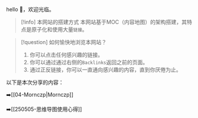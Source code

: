 ---
--- 

hello 👋，欢迎光临。

> [!info] 本网站的搭建方式
> 本网站基于MOC（内容地图）的架构搭建，其特点是原子化和使用大量`链接`。


> [!question] 如何愉快地浏览本网站？
> 1. 你可以点击任何感兴趣的链接。
> 2. 你可以通过通过右侧的`Backlinks`返回之前的页面。
> 3. 通过正反链接，你可以一直通向感兴趣的内容，直到你厌倦为止。

以下是本次分享的内容：

➡️[[04-Mornczp|Mornczp]]

➡️[[250505-思维导图使用心得]]